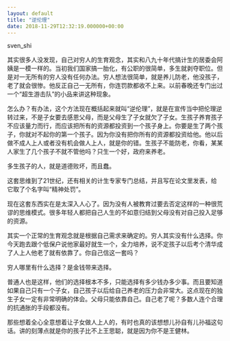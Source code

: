 ```yaml
---
layout: default
title: "逆伦理"
date: 2018-11-29T12:32:19.000000+00:00
---
```


sven_shi

其实很多人没发现，自己对穷人的生育观念，其实和八九十年代搞计生的居委会阿姨是一模一样的。当初我们国家搞一胎化，有公职的很简单，多生就剥夺职位。但是对一无所有的穷人没有任何办法。穷人想法很简单，就是养儿防老，他没孩子，老了就会很惨。他反正自己一无所有，你连罚款都收不上来。以前春晚还专门出过一个“超生游击队”的小品来讲这种现象。

怎么办？有办法，这个方法现在概括起来就叫“逆伦理”，就是在宣传当中把伦理逆转过来，不是子女要去感恩父母，而是父母生了子女就欠了子女。生孩子养育孩子不应该量力而行，而应该把所有的资源都投资到一个孩子身上。你要是生了两个孩子，你就对不起你的第一个孩子。因为你没有把你所有的资源都投资给他。他以后做不成人上人或者没有机会做人上人，就是你的错。生孩子不能防老，你看，某某人家生了几个孩子不就不管他吗？只生一个好，政府来养老。

多生孩子的人，就是道德败坏，而且蠢。

这套思维到了21世纪，还有相关的计生专家专门总结，并且写在论文里发表，给它取了个名字叫“精神处罚”。

现在这套东西实在是太深入人心了。因为没有人被教育过要去否定这样的一种很荒谬的思维模式。很多年轻人都把自己人生的不如意归结到父母没有对自己投入足够的资源。

其实一个正常的生育观念就是根据自己需求来确定的。穷人其实没有什么选择。你今天跑去跟个低保户说他家最好就生一个，全力培养，说不定孩子以后考个清华成了人上人他老了就有依靠了。你自己信这一套吗？

穷人哪里有什么选择？是金钱带来选择。

普通人也是这样，他们的选择根本不多，只能选择有多少钱办多少事。而且要知道如果自己只有一个子女，自己孩子以后给自己养老的压力会非常大。这点现在的独生子女一定有非常明确的体会。父母只能依靠自己。自己老了呢？多数人连个合理的抗通胀的手段都没有。

那些想着全心全意想着让子女做人上人的，有时也真的该想想儿孙自有儿孙福这句话。讲的刻薄点就是你的孩子比不上王思聪，就是因为你不是王健林。

